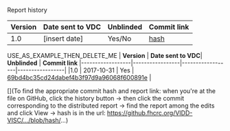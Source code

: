 Report history

| **Version** | **Date sent to VDC**| **Unblinded** | **Commit link**
|------------------|-----------------|------------------|-----------------|
|1.0 | [insert date] | Yes/No | [hash](https://github.fhcrc.org/VIDD-VISC/...) |



USE_AS_EXAMPLE_THEN_DELETE_ME
| **Version** | **Date sent to VDC**| **Unblinded** | **Commit link**
|------------------|-----------------|------------------|-----------------|
|1.0 | 2017-10-31 | Yes | [69bd4bc35cd24dabef4b3f97d9a96068f600891e](https://github.fhcrc.org/VIDD-VISC/Uberla465Analysis/blob/69bd4bc35cd24dabef4b3f97d9a96068f600891e/BAMA/Uberla465_BAMA_PT/Uberla465_BAMA_PT.pdf) |


[](To find the appropriate commit hash and report link: when you're at the file on GitHub, click the history button -> then click the commit corresponding to the distributed report -> find the report among the edits and click View -> hash is in the url: https://github.fhcrc.org/VIDD-VISC/.../blob/hash/...)
